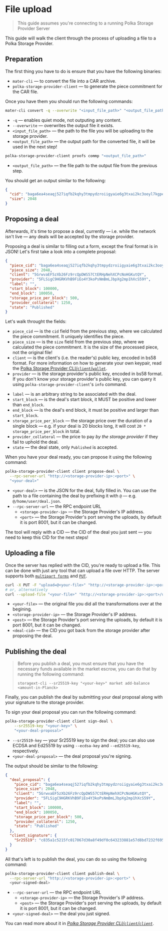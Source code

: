 # File upload

> This guide assumes you're connecting to a running Polka Storage Provider Server

<!-- TODO: add a server setup guide -->


This guide will walk the client through the process of uploading a file to a Polka Storage Provider.

## Preparation

The first thing you have to do is ensure that you have the following binaries:

* `mater-cli` — to convert the file into a CAR archive.
* `polka-storage-provider-client` — to generate the piece commitment for the CAR file.

Once you have them you should run the following commands:

```bash
mater-cli convert -q --overwrite "<input_file_path>" "<output_file_path>"
```

* `-q` — enables quiet mode, not outputing any content.
* `--overwrite` — overwrites the output file it exists.
* `<input_file_path>` — the path to the file you will be uploading to the storage provider.
* `<output_file_path>` — the output path for the converted file, it will be used in the next step!

```bash
polka-storage-provider-client proofs commp "<output_file_path>"
```

* `<output_file_path>` — the file path to the output file from the previous step.

You should get an output similar to the following:

```json
{
  "cid": "baga6ea4seaqj527iqfb2kqhy3tmpydzroiigyaie6g3txai2kc3ooyl7kgpeipi",
  "size": 2048
}
```

## Proposing a deal

Afterwards, it's time to propose a deal, currently — i.e. while the network isn't live —
any deals will be accepted by the storage provider.

Proposing a deal is similar to filling out a form, except the final format is in JSON!
Let's first take a look into a complete proposal:

```json
{
  "piece_cid": "baga6ea4seaqj527iqfb2kqhy3tmpydzroiigyaie6g3txai2kc3ooyl7kgpeipi",
  "piece_size": 2048,
  "client": "5GrwvaEF5zXb26Fz9rcQpDWS57CtERHpNehXCPcNoHGKutQY",
  "provider": "5FLSigC9HGRKVhB9FiEo4Y3koPsNmBmLJbpXg2mp1hXcS59Y",
  "label": "",
  "start_block": 100000,
  "end_block": 100050,
  "storage_price_per_block": 500,
  "provider_collateral": 1250,
  "state": "Published"
}
```

Let's walk throught the fields:

* `piece_cid` — is the `cid` field from the previous step, where we calculated the piece commitment. It uniquely identifies the piece.
* `piece_size` — is the `size` field from the previous step, where we calculated the piece commitment. It is the size of the processed piece, not the original file!
* `client` — is the client's (i.e. the reader's) public key, encoded in bs58 format.
  For more information on how to generate your own keypair, read the [Polka Storage Provider CLI/`client`/`wallet`](../storage-provider-cli/client/wallet.md).
* `provider` — is the storage provider's public key, encoded in bs58 format.
  If you don't know your storage provider's public key, you can query it using `polka-storage-provider-client`'s `info` command.
<!-- TODO: add section on the info command -->
* `label` — is an arbitrary string to be associated with the deal.
* `start_block` — is the deal's start block, it MUST be positive and lower than `end_block`.
* `end_block` — is the deal's end block, it must be positive and larger than `start_block`.
* `storage_price_per_block` — the storage price over the duration of a single block — e.g. if your deal is 20 blocks long, it will cost `20 * storage_price_per_block` in total.
* `provider_collateral` — the price to pay *by the storage provider* if they fail to uphold the deal.
* `state` — the deal state, only `Published` is accepted.

When you have your deal ready, you can propose it using the following command:

```bash
polka-storage-provider-client client propose-deal \
  --rpc-server-url "http://<storage-provider-ip>:<port>" \
  "<your-deal>"
```

* `<your-deal>` — is the JSON for the deal, fully filled in. You can use the path to a file containing the deal by prefixing it with `@` — e.g. `@/home/user/deal.json`.
* `--rpc-server-url` — the RPC endpoint URL
  * `<storage-provider-ip>` — the Storage Provider's IP address.
  * `<port>` — the Storage Provider's port serving the uploads, by default it is port 8001, but it can be changed.

The tool will reply with a CID — the CID of the deal you just sent — you need to keep this CID for the next steps!

## Uploading a file

Once the server has replied with the CID, you're ready to upload a file.
This can be done with just any tool that can upload a file over HTTP.
The server supports both [`multipart forms`](https://curl.se/docs/httpscripting.html#file-upload-post) and [`PUT`](https://curl.se/docs/httpscripting.html#put).

```bash
curl -X PUT -F "upload=@<your-file>" "http://<storage-provider-ip>:<port>/upload/<deal-cid>"
# or, alternatively
curl --upload-file "<your-file>" "http://<storage-provider-ip>:<port>/upload/<deal-cid>"
```

* `<your-file>` — the original file you did all the transformations over at the begining.
* `<storage-provider-ip>` — the Storage Provider's IP address.
* `<post>` — the Storage Provider's port serving the uploads, by default it is port 8001, but it can be changed.
* `<deal-cid>` — the CID you got back from the storage provider after proposing the deal.

## Publishing the deal

> Before you publish a deal, you must ensure that you have the necessary funds available in the market escrow, you can do that by running the following command:
> ```
> storagext-cli --sr25519-key "<your-key>" market add-balance <amount-in-Planck>
> ```

Finally, you can publish the deal by submitting your deal proposal along with your signature to the storage provider.

To sign your deal proposal you can run the following command:

```bash
polka-storage-provider-client client sign-deal \
    --sr25519-key "<your-key>" \
    "<your-deal-proposal>"
```

* `--sr25519-key` — your Sr25519 key to sign the deal; you can also use ECDSA and Ed25519 by using `--ecdsa-key` and `--ed25519-key`, respectively.
* `<your-deal-proposal>` — the deal proposal you're signing.

The output should be similar to the following:
```json
{
  "deal_proposal": {
    "piece_cid": "baga6ea4seaqj527iqfb2kqhy3tmpydzroiigyaie6g3txai2kc3ooyl7kgpeipi",
    "piece_size": 2048,
    "client": "5GrwvaEF5zXb26Fz9rcQpDWS57CtERHpNehXCPcNoHGKutQY",
    "provider": "5FLSigC9HGRKVhB9FiEo4Y3koPsNmBmLJbpXg2mp1hXcS59Y",
    "label": "",
    "start_block": 100000,
    "end_block": 100050,
    "storage_price_per_block": 500,
    "provider_collateral": 1250,
    "state": "Published"
  },
  "client_signature": {
    "Sr25519": "c835a1c5215fc017067d30a8f49df0c643233881e57d8bd7232f695e1d28c748e8872b45712dcb403e28792cd1fb2b6161053b3344d4f6664bafec77349abd80"
  }
}
```

All that's left is to publish the deal, you can do so using the following command:

```bash
polka-storage-provider-client client publish-deal \
  --rpc-server-url "http://<storage-provider-ip>:<port>" \
  <your-signed-deal>
```

* `--rpc-server-url` — the RPC endpoint URL
  * `<storage-provider-ip>` — the Storage Provider's IP address.
  * `<post>` — the Storage Provider's port serving the uploads, by default it is port 8001, but it can be changed.
* `<your-signed-deal>` — the deal you just signed.

You can read more about it in [*Polka Storage Provider CLI/`client`/`client`*](../storage-provider-cli/client/client.md).

